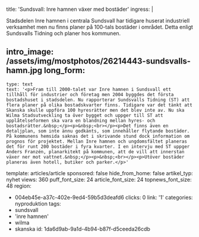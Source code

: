 title: 'Sundsvall: Inre hamnen växer med bostäder'
ingress: |
  <p>Stadsdelen Inre hamnen i centrala Sundsvall har tidigare huserat industriell verksamhet men nu finns planer på 100-tals bostäder i området. Detta enligt Sundsvalls Tidning och planer hos kommunen.
  </p>
  
intro_image: /assets/img/mostphotos/26214443-sundsvalls-hamn.jpg
long_form:
  -
    type: text
    text: '<p>Fram till 2000-talet var Inre hamnen i Sundsvall ett tillhåll för industrier och företag men 2004 byggdes det första bostadshuset i stadsdelen. Nu rapporterar Sundsvalls Tidning (ST) att flera planer på olika bostadskvarter finns. Tidigare var det tänkt att Skanska skulle uppföra 100 hyresrätter men det blev inte av. Nu ska Wilma Stadsutveckling ta över bygget och uppger till ST att upplåtelseformen ska vara en blandning mellan hyres- och bostadsrätter.&nbsp;</p><p>&nbsp;<br></p><p>Det finns även en detaljplan, som inte ännu godkänts, som innehåller flytande bostäder. På kommunens hemsida saknas det i skrivande stund dock information om prognos för projektet. Mellan Inre hamnen och ungdomsfältet planeras det för runt 200 bostäder i fyra kvarter. I en intervju med ST uppger Anders Franzén, planarkitekt på kommunen, att de vill att innerstan växer ner mot vattnet.&nbsp;</p><p>&nbsp;<br></p><p>Utöver bostäder planeras även hotell, butiker och parker.</p>'
template: articles/article
sponsored: false
hide_from_home: false
artikel_typ: nyhet
views: 360
puff_font_size: 24
article_font_size: 24
topnews_font_size: 48
region:
  - 004eb45e-a37c-402e-9ed4-59b5d3deafd6
clicks: 0
link: '1'
categories: nyproduktion
tags:
  - sundsvall
  - 'inre hamnen'
  - wilma
  - skanska
id: 1da6d9ab-9a1d-4b94-b87f-d5ceeda26cdb

